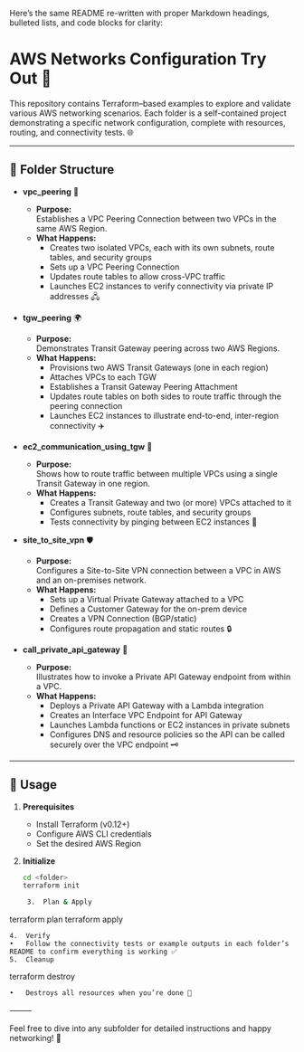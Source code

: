 Here’s the same README re-written with proper Markdown headings, bulleted lists, and code blocks for clarity:

# AWS Networks Configuration Try Out 🚀

This repository contains Terraform–based examples to explore and validate various AWS networking scenarios. Each folder is a self-contained project demonstrating a specific network configuration, complete with resources, routing, and connectivity tests. 🌐

---

## 📂 Folder Structure

- **vpc_peering** 🔗  
  - **Purpose:**  
    Establishes a VPC Peering Connection between two VPCs in the same AWS Region.  
  - **What Happens:**  
    - Creates two isolated VPCs, each with its own subnets, route tables, and security groups  
    - Sets up a VPC Peering Connection  
    - Updates route tables to allow cross-VPC traffic  
    - Launches EC2 instances to verify connectivity via private IP addresses 🖧

- **tgw_peering** 🌍  
  - **Purpose:**  
    Demonstrates Transit Gateway peering across two AWS Regions.  
  - **What Happens:**  
    - Provisions two AWS Transit Gateways (one in each region)  
    - Attaches VPCs to each TGW  
    - Establishes a Transit Gateway Peering Attachment  
    - Updates route tables on both sides to route traffic through the peering connection  
    - Launches EC2 instances to illustrate end-to-end, inter-region connectivity ✈️

- **ec2_communication_using_tgw** 🔄  
  - **Purpose:**  
    Shows how to route traffic between multiple VPCs using a single Transit Gateway in one region.  
  - **What Happens:**  
    - Creates a Transit Gateway and two (or more) VPCs attached to it  
    - Configures subnets, route tables, and security groups  
    - Tests connectivity by pinging between EC2 instances 📡

- **site_to_site_vpn** 🛡️  
  - **Purpose:**  
    Configures a Site-to-Site VPN connection between a VPC in AWS and an on-premises network.  
  - **What Happens:**  
    - Sets up a Virtual Private Gateway attached to a VPC  
    - Defines a Customer Gateway for the on-prem device  
    - Creates a VPN Connection (BGP/static)  
    - Configures route propagation and static routes 🔒

- **call_private_api_gateway** 🔐  
  - **Purpose:**  
    Illustrates how to invoke a Private API Gateway endpoint from within a VPC.  
  - **What Happens:**  
    - Deploys a Private API Gateway with a Lambda integration  
    - Creates an Interface VPC Endpoint for API Gateway  
    - Launches Lambda functions or EC2 instances in private subnets  
    - Configures DNS and resource policies so the API can be called securely over the VPC endpoint 🗝️

---

## 🚀 Usage

1. **Prerequisites**  
   - Install Terraform (v0.12+)  
   - Configure AWS CLI credentials  
   - Set the desired AWS Region  

2. **Initialize**  
   ```bash
   cd <folder>
   terraform init

	3.	Plan & Apply

terraform plan
terraform apply


	4.	Verify
	•	Follow the connectivity tests or example outputs in each folder’s README to confirm everything is working ✅
	5.	Cleanup

terraform destroy

	•	Destroys all resources when you’re done 🧹

⸻

Feel free to dive into any subfolder for detailed instructions and happy networking! 🎉